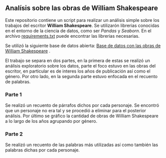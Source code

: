 ## Analísis sobre las obras de William Shakespeare

Este repositorio contiene un script para realizar un análisis simple sobre los trabajos del escritor **William Shakespeare**. 
Se utilizarón librerias conocidas en el entorno de la ciencia de datos, como ser *Pandas* y *Seaborn*. En el archivo [requirements.txt](https://github.com/britsimm/Shakespeare_works_analysis/blob/main/requirements.txt) puede encontrar las librerias necesarias.

Se utilizó la siguiente base de datos abierta: [Base de datos con las obras de William Shakespeare](https://relational.fit.cvut.cz/dataset/Shakespeare) .
 

El trabajo se separa en dos partes, en la primera de estas se realizó un análisis exploratorio sobre los datos, parte el foco estuvo en las obras del escritor, en particular es de interes los años de publicación así como el género.
Por otro lado, en la segunda parte estuvo enfocada en el recuento de palabras.

### Parte 1
Se realizó un recuento de párrafos dichos por cada personaje. Se encontró que un personaje no era tal y se procedió a eliminar para el posterior análisis.
Por último se gráfico la cantidad de obras de William Shakespeare a lo largo de los años agrupando por género.

### Parte 2
Se realizó un recuento de las palabras más utilizadas así como también las palabras dichas por cada personaje.
